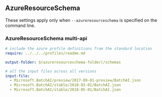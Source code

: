 ## AzureResourceSchema

These settings apply only when `--azureresourceschema` is specified on the command line.

### AzureResourceSchema multi-api

``` yaml $(azureresourceschema) && $(multiapi)
# include the azure profile definitions from the standard location
require: ../../../profiles/readme.md

output-folder: $(azureresourceschema-folder)/schemas

# all the input files across all versions
input-file:
  - Microsoft.BatchAI/preview/2017-09-01-preview/BatchAI.json
  - Microsoft.BatchAI/stable/2018-03-01/BatchAI.json
  - Microsoft.BatchAI/stable/2018-05-01/BatchAI.json

```